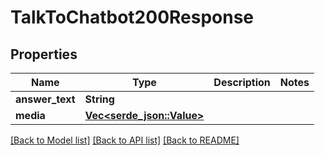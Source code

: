 # TalkToChatbot200Response

## Properties

Name | Type | Description | Notes
------------ | ------------- | ------------- | -------------
**answer_text** | **String** |  | 
**media** | [**Vec<serde_json::Value>**](serde_json::Value.md) |  | 

[[Back to Model list]](../README.md#documentation-for-models) [[Back to API list]](../README.md#documentation-for-api-endpoints) [[Back to README]](../README.md)


